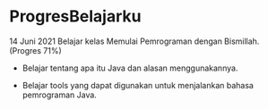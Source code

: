 # ProgresBelajarku

14 Juni 2021
Belajar kelas Memulai Pemrograman dengan Bismillah. (Progres 71%)

* Belajar tentang apa itu Java dan alasan menggunakannya.

* Belajar tools yang dapat digunakan untuk menjalankan bahasa pemrograman Java.
